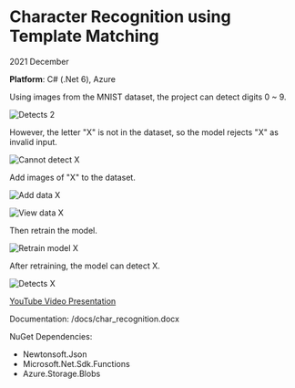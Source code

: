 # Character Recognition using Template Matching

2021 December

**Platform**: C# (.Net 6), Azure

Using images from the MNIST dataset, the project can detect digits 0 ~ 9.

![Detects 2](screenshots/01.png)

However, the letter "X" is not in the dataset, so the model rejects "X" as invalid input.

![Cannot detect X](screenshots/02.png)

Add images of "X" to the dataset.

![Add data X](screenshots/03.png)

![View data X](screenshots/04.png)

Then retrain the model.

![Retrain model X](screenshots/05.png)

After retraining, the model can detect X.

![Detects X](screenshots/06.png)

[YouTube Video Presentation](https://www.youtube.com/watch?v=_n6jJSM8K3o)

Documentation: /docs/char_recognition.docx

NuGet Dependencies:
* Newtonsoft.Json
* Microsoft.Net.Sdk.Functions
* Azure.Storage.Blobs






